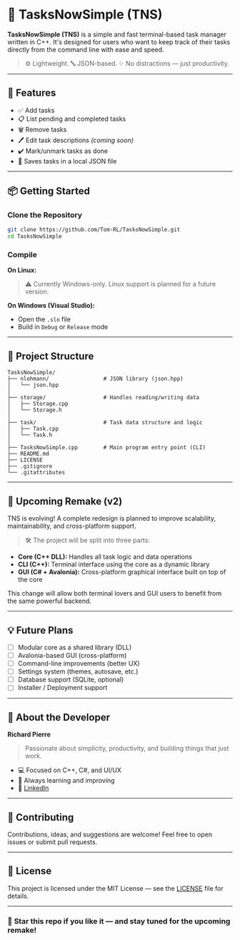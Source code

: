# 📝 TasksNowSimple (TNS)

**TasksNowSimple (TNS)** is a simple and fast terminal-based task manager written in C++. It's designed for users who want to keep track of their tasks directly from the command line with ease and speed.

> ⚙️ Lightweight. 🔤 JSON-based. ✨ No distractions — just productivity.

---

## 🚀 Features

* ✅ Add tasks
* 📋 List pending and completed tasks
* 🗑️ Remove tasks
* 🖊️ Edit task descriptions *(coming soon)*
* ✔️ Mark/unmark tasks as done
* 💾 Saves tasks in a local JSON file

---

## 📦 Getting Started

### Clone the Repository

```bash
git clone https://github.com/Tom-RL/TasksNowSimple.git
cd TasksNowSimple
```

### Compile

**On Linux:**

> ⚠️ Currently Windows-only. Linux support is planned for a future version.

**On Windows (Visual Studio):**

* Open the `.sln` file
* Build in `Debug` or `Release` mode

---

## 📁 Project Structure

```
TasksNowSimple/
├── nlohmann/                 # JSON library (json.hpp)
│   └── json.hpp
│
├── storage/                  # Handles reading/writing data
│   ├── Storage.cpp
│   └── Storage.h
│
├── task/                     # Task data structure and logic
│   ├── Task.cpp
│   └── Task.h
│
├── TasksNowSimple.cpp        # Main program entry point (CLI)
├── README.md
├── LICENSE
├── .gitignore
└── .gitattributes
```

---

## 🔄 Upcoming Remake (v2)

TNS is evolving! A complete redesign is planned to improve scalability, maintainability, and cross-platform support.

> 🛠️ The project will be split into three parts:

* **Core (C++ DLL):** Handles all task logic and data operations
* **CLI (C++):** Terminal interface using the core as a dynamic library
* **GUI (C# + Avalonia):** Cross-platform graphical interface built on top of the core

This change will allow both terminal lovers and GUI users to benefit from the same powerful backend.

---

## 💡 Future Plans

* [ ] Modular core as a shared library (DLL)
* [ ] Avalonia-based GUI (cross-platform)
* [ ] Command-line improvements (better UX)
* [ ] Settings system (themes, autosave, etc.)
* [ ] Database support (SQLite, optional)
* [ ] Installer / Deployment support

---

## 👤 About the Developer

**Richard Pierre**

> Passionate about simplicity, productivity, and building things that just work.

* 💻 Focused on C++, C#, and UI/UX
* 🧠 Always learning and improving
* 🔗 [LinkedIn](https://www.linkedin.com/in/richard-pierre-386194278/)

---

## 🤝 Contributing

Contributions, ideas, and suggestions are welcome! Feel free to open issues or submit pull requests.

---

## 📄 License

This project is licensed under the MIT License — see the [LICENSE](LICENSE) file for details.

---

### 🌟 **Star this repo** if you like it — and stay tuned for the upcoming remake!
